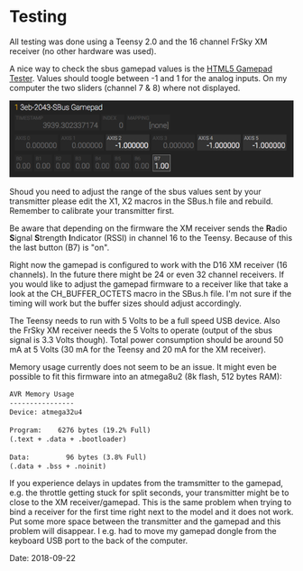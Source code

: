 # Testing

All testing was done using a Teensy 2.0 and the 16 channel FrSky XM receiver (no other hardware was used).

A nice way to check the sbus gamepad values is the [HTML5 Gamepad Tester](http://html5gamepad.com/). Values should toogle between -1 and 1 for the analog inputs. On my computer the two sliders (channel 7 & 8) where not displayed.

![image](images/HTML5Gamepad.png)

Shoud you need to adjust the range of the sbus values sent by your transmitter please edit the X1, X2 macros in the SBus.h file and rebuild. Remember to calibrate your transmitter first.

Be aware that depending on the firmware the XM receiver sends the **R**adio **S**ignal **S**trength **I**ndicator (RSSI) in channel 16 to the Teensy. Because of this the last button (B7) is "on".

Right now the gamepad is configured to work with the D16 XM receiver (16 channels). In the future there might be 24 or even 32 channel receivers. If you would like to adjust the gamepad firmware to a receiver like that take a look at the CH_BUFFER_OCTETS macro in the SBus.h file. I'm not sure if the timing will work but the buffer sizes should adjust accordingly.  

The Teensy needs to run with 5 Volts to be a full speed USB device. Also the FrSky XM receiver needs the 5 Volts to operate (output of the sbus signal is 3.3 Volts though). Total power consumption should be around 50 mA at 5 Volts (30 mA for the Teensy and 20 mA for the XM receiver).

Memory usage currently does not seem to be an issue. It might even be possible to fit this firmware into an atmega8u2 (8k flash, 512 bytes RAM):

```
AVR Memory Usage
----------------
Device: atmega32u4

Program:    6276 bytes (19.2% Full)
(.text + .data + .bootloader)

Data:         96 bytes (3.8% Full)
(.data + .bss + .noinit)
```

If you experience delays in updates from the tramsmitter to the gamepad, e.g. the throttle getting stuck for split seconds, your transmitter might be to close to the XM receiver/gamepad. This is the same problem when trying to bind a receiver for the first time right next to the model and it does not work. Put some more space between the transmitter and the gamepad and this problem will disappear. I e.g. had to move my gamepad dongle from the keyboard USB port to the back of the computer.

Date: 2018-09-22

